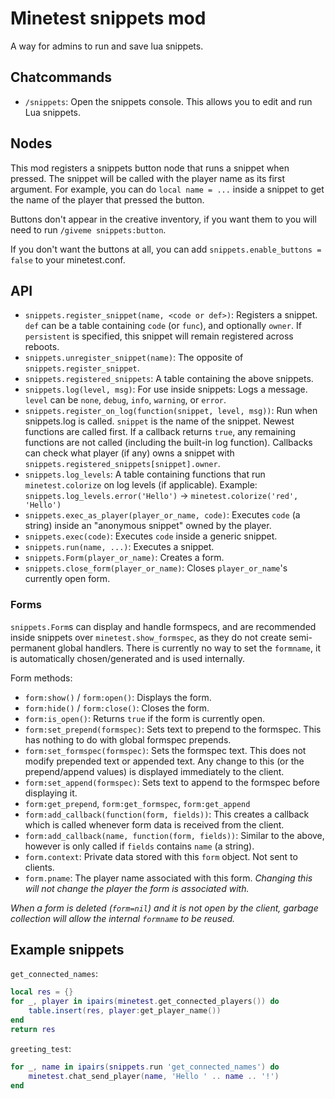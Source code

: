 # Minetest snippets mod

A way for admins to run and save lua snippets.

## Chatcommands

 - `/snippets`: Open the snippets console. This allows you to edit and run Lua
   snippets.

## Nodes

This mod registers a snippets button node that runs a snippet when pressed. The
snippet will be called with the player name as its first argument. For example,
you can do `local name = ...` inside a snippet to get the name of the player
that pressed the button.

Buttons don't appear in the creative inventory, if you want them to you will
need to run `/giveme snippets:button`.

If you don't want the buttons at all, you can add
`snippets.enable_buttons = false` to your minetest.conf.

## API

 - `snippets.register_snippet(name, <code or def>)`: Registers a snippet.
    `def` can be a table containing `code` (or `func`), and optionally `owner`.
    If `persistent` is specified, this snippet will remain registered across
    reboots.
 - `snippets.unregister_snippet(name)`: The opposite of
    `snippets.register_snippet`.
 - `snippets.registered_snippets`: A table containing the above snippets.
 - `snippets.log(level, msg)`: For use inside snippets: Logs a message. `level`
    can be `none`, `debug`, `info`, `warning`, or `error`.
 - `snippets.register_on_log(function(snippet, level, msg))`: Run when
    snippets.log is called. `snippet` is the name of the snippet. Newest
    functions are called first. If a callback returns `true`, any remaining
    functions are not called (including the built-in log function). Callbacks
    can check what player (if any) owns a snippet with
    `snippets.registered_snippets[snippet].owner`.
 - `snippets.log_levels`: A table containing functions that run
    `minetest.colorize` on log levels (if applicable).
    Example: `snippets.log_levels.error('Hello')` →
    `minetest.colorize('red', 'Hello')`
 - `snippets.exec_as_player(player_or_name, code)`: Executes `code` (a string)
    inside an "anonymous snippet" owned by the player.
 - `snippets.exec(code)`: Executes `code` inside a generic snippet.
 - `snippets.run(name, ...)`: Executes a snippet.
 - `snippets.Form(player_or_name)`: Creates a form.
 - `snippets.close_form(player_or_name)`: Closes `player_or_name`'s currently
    open form.

### Forms

`snippets.Form`s can display and handle formspecs, and are recommended inside
snippets over `minetest.show_formspec`, as they do not create semi-permanent
global handlers. There is currently no way to set the `formname`, it is
automatically chosen/generated and is used internally.

Form methods:

 - `form:show()` / `form:open()`: Displays the form.
 - `form:hide()` / `form:close()`: Closes the form.
 - `form:is_open()`: Returns `true` if the form is currently open.
 - `form:set_prepend(formspec)`: Sets text to prepend to the formspec. This has
    nothing to do with global formspec prepends.
 - `form:set_formspec(formspec)`: Sets the formspec text. This does not modify
    prepended text or appended text. Any change to this (or the prepend/append
    values) is displayed immediately to the client.
 - `form:set_append(formspec)`: Sets text to append to the formspec before
    displaying it.
 - `form:get_prepend`, `form:get_formspec`, `form:get_append`
 - `form:add_callback(function(form, fields))`: This creates a callback which
    is called whenever form data is received from the client.
 - `form:add_callback(name, function(form, fields))`: Similar to the above,
    however is only called if `fields` contains `name` (a string).
 - `form.context`: Private data stored with this `form` object. Not sent to
    clients.
 - `form.pname`: The player name associated with this form. *Changing this will
    not change the player the form is associated with.*

*When a form is deleted (`form=nil`) and it is not open by the client, garbage
collection will allow the internal `formname` to be reused.*

## Example snippets

`get_connected_names`:
```lua
local res = {}
for _, player in ipairs(minetest.get_connected_players()) do
    table.insert(res, player:get_player_name())
end
return res
```

`greeting_test`:
```lua
for _, name in ipairs(snippets.run 'get_connected_names') do
    minetest.chat_send_player(name, 'Hello ' .. name .. '!')
end
```
